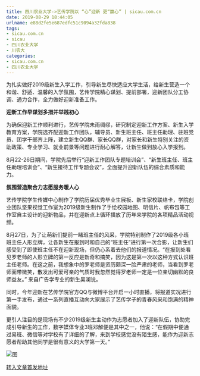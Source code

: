 ```yaml
---
title: 四川农业大学->艺传学院以 “心”迎新 更“赢心” | sicau.com.cn
date: 2019-08-29 18:44:05
urlname: e88d2fe5e687edfc51c9094a32fda838
tags: 
- sicau.com.cn
- sicau
- 四川农业大学
- 川农大
categories:
- sicau.com.cn
- 四川农业大学
---
```



为扎实做好2019级新生入学工作，引导新生尽快适应大学生活，给新生营造一个和谐、舒适、温馨的入学氛围，艺传学院精心谋划、提前部署，迎新团队分工协调、通力合作，全力做好迎新准备工作。

**迎新工作早谋划多措并举践初心**

为确保迎新工作顺利进行，艺传学院未雨绸缪，研究制定迎新工作方案、新生入学教育方案，学院选齐配迎新工作团队，辅导员、新生班主任、班主任助理、驻班党员、团学干部齐上阵，建立新生QQ群、家长QQ群，对家长和新生特别关注的资助政策、专业学习、就业前景等问题进行耐心解答，让新生做到放心入学报到。

8月22-26日期间，学院先后举行“迎新工作团队专题培训会”、“新生班主任、班主任助理培训会”、“新生接待工作专题会议”，全面提升迎新队伍的综合素质和能力。

**氛围营造聚合力志愿服务暖人心**

艺传学院学生传媒中心制作了学院历届优秀毕业生展板、新生家校联络卡，学院创业团队坚果视觉工作室为2019级新生制作了手绘校园地图、明信片、帆布包等工作室自主设计的迎新物品，并在迎新点上循环播放了历年来学院的各项精品活动视频。

8月27日，为了让萌新们提前一睹班主任的风采，学院特别制作了2019级各小班班主任人形立牌，让各新生在报到时和自己的“班主任”进行第一次合影，让新生们感受到了即使班主任不在迎新现场，但仍心系着去他们的报道情况。“在报到处看见罗老师的人形立牌的第一反应是新奇和搞笑，因为这是第一次以这种方式认识班主任老师。在这之前，我想象中的罗老师是资历颇深一脸严肃的老师，当看到罗老师面带微笑，散发出可爱可亲的气质时我忽然觉得罗老师一定是一位亲切幽默的良师益友。” 来自广告学专业的新生吴澜说。

同时，今年迎新在艺传学院官方QQ与微博平台开启一小时直播，将报道实况进行第一手发布，通过一系列直播互动向大家展示了艺传学子的青春风采和饱满的精神面貌。

更引人注目的是现场有不少2019级新生主动作为志愿者加入了迎新队伍，协助完成引导新生的工作，数字媒体专业3班邓解便是其中之一，他说：“在假期中便通过易班、微信等对学校有了详细的了解，来到学校感觉没有陌生感，能作为迎新志愿者帮助其他同学是很有意义的大学第一天。”



![图](https://news.sicau.edu.cn/__local/F/FB/D1/C6A841CAC1E62E94D9F33D05EC7_EB115544_20EF1.jpg)

[转入文章首发地址](https://news.sicau.edu.cn/info/1078/53045.htm)